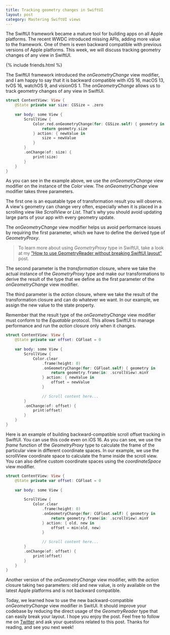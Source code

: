 ```yaml
---
title: Tracking geometry changes in SwiftUI
layout: post
category: Mastering SwiftUI views
---
```


The SwiftUI framework became a mature tool for building apps on all Apple platforms. The recent WWDC introduced missing APIs, adding more value to the framework. One of them is even backward compatible with previous versions of Apple platforms. This week, we will discuss tracking geometry changes of any view in SwiftUI.

{% include friends.html %}

The SwiftUI framework introduced the *onGeometryChange* view modifier, and I am happy to say that it is backward compatible with iOS 16, macOS 13, tvOS 16, watchOS 9, and visionOS 1. The *onGeometryChange* allows us to track geometry changes of any view in SwiftUI.

```swift
struct ContentView: View {
    @State private var size: CGSize = .zero
    
    var body: some View {
        ScrollView {
            Color.red.onGeometryChange(for: CGSize.self) { geometry in
                return geometry.size
            } action: { newValue in
                size = newValue
            }
        }
        .onChange(of: size) {
            print(size)
        }
    }
}
```

As you can see in the example above, we use the *onGeometryChange* view modifier on the instance of the *Color* view. The *onGeometryChange* view modifier takes three parameters. 

The first one is an equatable type of transformation result you will observe. A view's geometry can change very often, especially when it is placed in a scrolling view like *ScrollView* or *List*. That's why you should avoid updating large parts of your app with every geometry update.

The *onGeometryChange* view modifier helps us avoid performance issues by requiring the first parameter, which we have to define the derived type of *GeometryProxy*.

> To learn more about using *GeometryProxy* type in SwiftUI, take a look at my ["How to use GeometryReader without breaking SwiftUI layout"](/2020/11/04/how-to-use-geometryreader-without-breaking-swiftui-layout/) post.

The second parameter is the *transformation* closure, where we take the actual instance of the *GeometryProxy* type and make our transformations to derive the result of the type that we define as the first parameter of the *onGeometryChange* view modifier.

The third parameter is the *action* closure, where we take the result of the transformation closure and can do whatever we want. In our example, we assign the new value to the state property.

Remember that the result type of the *onGeometryChange* view modifier must conform to the *Equatable* protocol. This allows SwiftUI to manage performance and run the *action* closure only when it changes.

```swift
struct ContentView: View {
    @State private var offset: CGFloat = 0
    
    var body: some View {
        ScrollView {
            Color.clear
                .frame(height: 0)
                .onGeometryChange(for: CGFloat.self) { geometry in
                    return geometry.frame(in: .scrollView).minY
                } action: { newValue in
                    offset = newValue
                }
            
                // Scroll content here...
        }
        .onChange(of: offset) {
            print(offset)
        }
    }
}
```

Here is an example of building backward-compatible scroll offset tracking in SwiftUI. You can use this code even on iOS 16. As you can see, we use the *frame* function of the *GeometryProxy* type to calculate the frame of the particular view in different coordinate spaces. In our example, we use the scrollView coordinate space to calculate the frame inside the scroll view. You can also define custom coordinate spaces using the *coordinateSpace* view modifier.

```swift
struct ContentView: View {
    @State private var offset: CGFloat = 0
    
    var body: some View {
        
        ScrollView {
            Color.clear
                .frame(height: 0)
                .onGeometryChange(for: CGFloat.self) { geometry in
                    return geometry.frame(in: .scrollView).minY
                } action: { old, new in
                    offset = min(old, new)
                }
            
                // Scroll content here...
        }
        .onChange(of: offset) {
            print(offset)
        }
    }
}
```

Another version of the *onGeometryChange* view modifier, with the *action* closure taking two parameters: old and new value, is only available on the latest Apple platforms and is not backward compatible.

Today, we learned how to use the new backward-compatible *onGeometryChange* view modifier in SwitUI. It should improve your codebase by reducing the direct usage of the *GeometryReader* type that can easily break your layout. I hope you enjoy the post. Feel free to follow me on [Twitter](https://twitter.com/mecid) and ask your questions related to this post. Thanks for reading, and see you next week!
